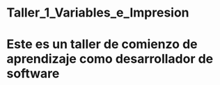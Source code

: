 # Taller_1_Variables_e_Impresion
# Este es un taller de comienzo de aprendizaje como desarrollador de software
